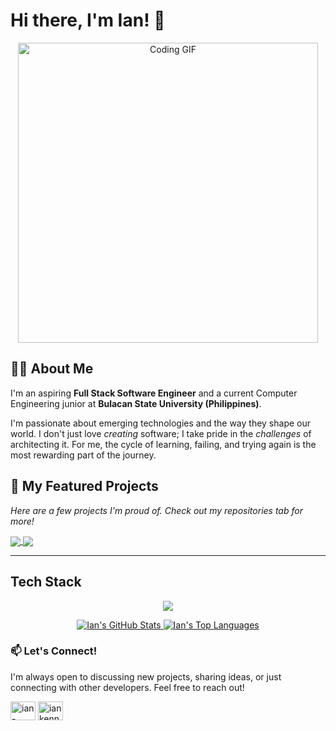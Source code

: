 # Hi there, I'm Ian! 👋
<p align="center">
  <img src="https://media1.giphy.com/media/v1.Y2lkPTc5MGI3NjExcmswMmQ3aHk1bnNibzBxdmdwdXg3cHNkcmV1ZTc2ZHR3d2JocWY0eCZlcD12MV9pbnRlcm5hbF9naWZfYnlfaWQmY3Q9Zw/NKEt9elQ5cR68/giphy.gif" width="480px" alt="Coding GIF"/>
</p>

## 👨‍💻 About Me

I'm an aspiring **Full Stack Software Engineer** and a current Computer Engineering junior at **Bulacan State University (Philippines)**.

I'm passionate about emerging technologies and the way they shape our world. I don't just love *creating* software; I take pride in the *challenges* of architecting it. For me, the cycle of learning, failing, and trying again is the most rewarding part of the journey.

## 🚀 My Featured Projects
*Here are a few projects I'm proud of. Check out my repositories tab for more!*

<p align="left">
  <a href="https://github.com/Ianszzkieyyy/prepple-ai">
    <img align="center" src="https://github-readme-stats.vercel.app/api/pin/?username=Ianszzkieyyy&repo=prepple-ai&theme=radical&hide_border=true&title_color=A6E3A1&text_color=CDD6F4" />
  </a>
  <a href="https://github.com/Ianszzkieyyy/momento-app">
    <img align="center" src="https://github-readme-stats.vercel.app/api/pin/?username=Ianszzkieyyy&repo=momento-app&theme=radical&hide_border=true&title_color=A6E3A1&text_color=CDD6F4" />
  </a>
</p>

---

## Tech Stack
<p align="center">
  <a href="https://skillicons.dev">
    <img src="https://skillicons.dev/icons?i=ts,nextjs,react,supabase,tailwind,mongodb,postgres,express,html,css,js,python,java,c,cpp,php&perline=8"
  </a>
</p>

<p align="center">
  <a href="https://github.com/Ianszzkieyyy">
    <img src="https://github-readme-stats.vercel.app/api?username=Ianszzkieyyy&show_icons=true&theme=radical&hide_border=true&include_all_commits=true&hide_rank=true" alt="Ian's GitHub Stats" />
  </a>
  <a href="https://github.com/Ianszzkieyyy">
    <img src="https://github-readme-stats.vercel.app/api/top-langs/?username=Ianszzkieyyy&layout=compact&theme=radical&hide_border=true" alt="Ian's Top Languages" />
  </a>
</p>

### 📫 Let's Connect!
I'm always open to discussing new projects, sharing ideas, or just connecting with other developers. Feel free to reach out!

<p align="left">
<a href="https://www.linkedin.com/in/ian-agustin-b82354381/" target="blank"><img align="center" src="https://raw.githubusercontent.com/rahuldkjain/github-profile-readme-generator/master/src/images/icons/Social/linked-in-alt.svg" alt="ian-agustin" height="30" width="40" /></a>
<a href="mailto:iankennethagustin@gmail.com" target="blank"><img align="center" src="https://www.vectorlogo.zone/logos/gmail/gmail-icon.svg" alt="iankennethagustin@gmail.com" height="30" width="40" /></a>
</p>











